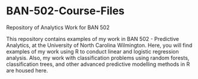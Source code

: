 # BAN-502-Course-Files
Repository of Analytics Work for BAN 502

This repository contains examples of my work in BAN 502 - Predictive Analytics, at the University of North Carolina Wilmington.
Here, you will find examples of my work using R to conduct linear and logistic regression analysis.
Also, my work with classification problems using random forests, classification trees, and other advanced predictive modelling methods in R are housed here.
